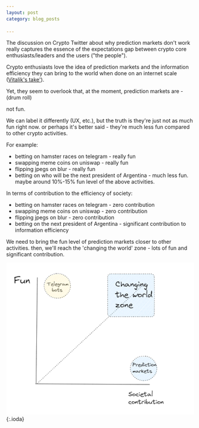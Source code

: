 ```yaml
---
layout: post
category: blog_posts

---
```

The discussion on Crypto Twitter about why prediction markets don't work really captures the essence of the expectations gap between crypto core enthusiasts/leaders and the users ("the people").

Crypto enthusiasts love the idea of prediction markets and the information efficiency they can bring to the world when done on an internet scale (<a href='https://decrypt.co/47178/vitalik-buterin-crypto-prediction-markets-outperformed-forecasts'>Vitalik's take'</a>).

Yet, they seem to overlook that, at the moment, prediction markets are - (drum roll) 

not fun. 

We can label it differently (UX, etc.), but the truth is they're just not as much fun right now. or perhaps it's better said - they're much less fun compared to other crypto activities.

For example:

- betting on hamster races on telegram - really fun 
- swapping meme coins on uniswap - really fun 
- flipping jpegs on blur - really fun
- betting on who will be the next president of Argentina - much less fun. maybe around 10%-15% fun level of the above activities.

In terms of contribution to the efficiency of society:

- betting on hamster races on telegram - zero contribution
- swapping meme coins on uniswap - zero contribution
- flipping jpegs on blur - zero contribution
- betting on the next president of Argentina - significant contribution to information efficiency

We need to bring the fun level of prediction markets closer to other activities. then, we'll reach the 'changing the world' zone - lots of fun and significant contribution.

![1](/fun_zone.png){:.ioda}

